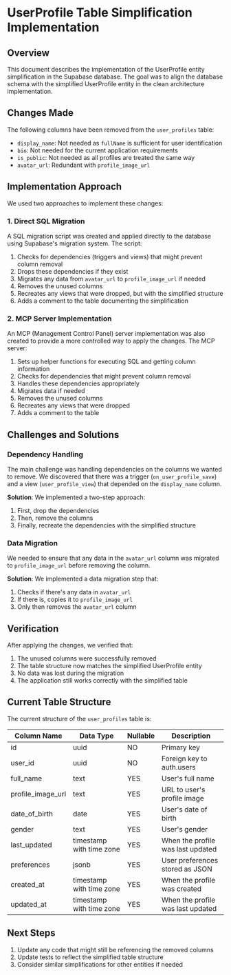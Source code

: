# UserProfile Table Simplification Implementation

## Overview

This document describes the implementation of the UserProfile entity simplification in the Supabase database. The goal was to align the database schema with the simplified UserProfile entity in the clean architecture implementation.

## Changes Made

The following columns have been removed from the `user_profiles` table:

- `display_name`: Not needed as `fullName` is sufficient for user identification
- `bio`: Not needed for the current application requirements
- `is_public`: Not needed as all profiles are treated the same way
- `avatar_url`: Redundant with `profile_image_url`

## Implementation Approach

We used two approaches to implement these changes:

### 1. Direct SQL Migration

A SQL migration script was created and applied directly to the database using Supabase's migration system. The script:

1. Checks for dependencies (triggers and views) that might prevent column removal
2. Drops these dependencies if they exist
3. Migrates any data from `avatar_url` to `profile_image_url` if needed
4. Removes the unused columns
5. Recreates any views that were dropped, but with the simplified structure
6. Adds a comment to the table documenting the simplification

### 2. MCP Server Implementation

An MCP (Management Control Panel) server implementation was also created to provide a more controlled way to apply the changes. The MCP server:

1. Sets up helper functions for executing SQL and getting column information
2. Checks for dependencies that might prevent column removal
3. Handles these dependencies appropriately
4. Migrates data if needed
5. Removes the unused columns
6. Recreates any views that were dropped
7. Adds a comment to the table

## Challenges and Solutions

### Dependency Handling

The main challenge was handling dependencies on the columns we wanted to remove. We discovered that there was a trigger (`on_user_profile_save`) and a view (`user_profile_view`) that depended on the `display_name` column.

**Solution**: We implemented a two-step approach:
1. First, drop the dependencies
2. Then, remove the columns
3. Finally, recreate the dependencies with the simplified structure

### Data Migration

We needed to ensure that any data in the `avatar_url` column was migrated to `profile_image_url` before removing the column.

**Solution**: We implemented a data migration step that:
1. Checks if there's any data in `avatar_url`
2. If there is, copies it to `profile_image_url`
3. Only then removes the `avatar_url` column

## Verification

After applying the changes, we verified that:

1. The unused columns were successfully removed
2. The table structure now matches the simplified UserProfile entity
3. No data was lost during the migration
4. The application still works correctly with the simplified table

## Current Table Structure

The current structure of the `user_profiles` table is:

| Column Name       | Data Type                | Nullable | Description                           |
|-------------------|--------------------------|----------|---------------------------------------|
| id                | uuid                     | NO       | Primary key                           |
| user_id           | uuid                     | NO       | Foreign key to auth.users             |
| full_name         | text                     | YES      | User's full name                      |
| profile_image_url | text                     | YES      | URL to user's profile image           |
| date_of_birth     | date                     | YES      | User's date of birth                  |
| gender            | text                     | YES      | User's gender                         |
| last_updated      | timestamp with time zone | YES      | When the profile was last updated     |
| preferences       | jsonb                    | YES      | User preferences stored as JSON       |
| created_at        | timestamp with time zone | YES      | When the profile was created          |
| updated_at        | timestamp with time zone | YES      | When the profile was last updated     |

## Next Steps

1. Update any code that might still be referencing the removed columns
2. Update tests to reflect the simplified table structure
3. Consider similar simplifications for other entities if needed
